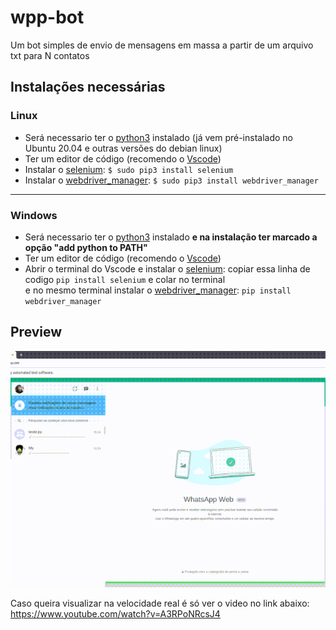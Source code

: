 # wpp-bot
 Um bot simples de envio de mensagens em massa a partir de um arquivo txt para N contatos
 
 ## Instalações necessárias
 
<div>
 
 ### Linux

 - Será necessario ter o [python3](https://www.python.org/downloads/) instalado (já vem pré-instalado no Ubuntu 20.04 e outras versões do debian linux)
 - Ter um editor de código (recomendo o [Vscode](https://code.visualstudio.com/))
 - Instalar o [selenium](https://www.selenium.dev/): `$ sudo pip3 install selenium`
 - Instalar o [webdriver_manager](https://pypi.org/project/webdriver-manager/): `$ sudo pip3 install webdriver_manager`
 
 </div>
 <hr>
 <div>
 
 ### Windows
 
 - Será necessario ter o [python3](https://www.python.org/downloads/) instalado **e na instalação ter marcado a opção "add python to PATH"**
 - Ter um editor de código (recomendo o [Vscode](https://code.visualstudio.com/))
 - Abrir o terminal do Vscode e instalar o [selenium](https://www.selenium.dev/): copiar essa linha de codigo `pip install selenium` e colar no terminal <br> 
 e no mesmo terminal instalar o [webdriver_manager](https://pypi.org/project/webdriver-manager/): `pip install webdriver_manager`
 
 </div>
 
 ## Preview

![gif](https://raw.githubusercontent.com/vitox013/wpp-bot/main/gifwpp-bot.gif)

Caso queira visualizar na velocidade real é só ver o video no link abaixo:<br> https://www.youtube.com/watch?v=A3RPoNRcsJ4
